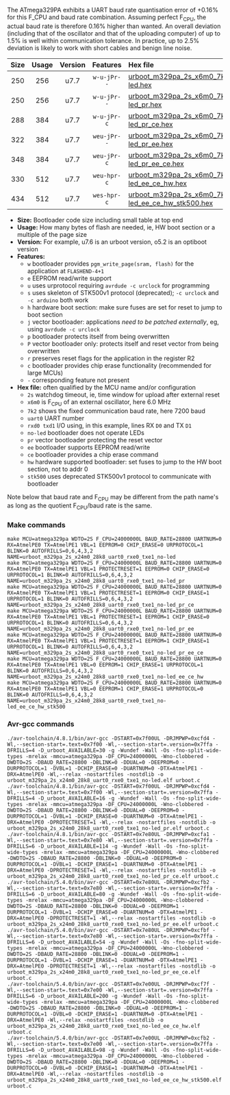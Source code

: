 The ATmega329PA exhibits a UART baud rate quantisation error of +0.16% for this F_CPU and baud rate combination. Assuming perfect F<sub>CPU</sub>, the actual baud rate is therefore 0.16% higher than wanted. An overall deviation (including that of the oscillator and that of the uploading computer) of up to 1.5% is well within communication tolerance. In practice, up to 2.5% deviation is likely to work with short cables and benign line noise.

|Size|Usage|Version|Features|Hex file|
|:-:|:-:|:-:|:-:|:--|
|250|256|u7.7|`w-u-jPr--`|[urboot_m329pa_2s_x6m0_7k2_uart0_rxe0_txe1_no-led.hex](https://raw.githubusercontent.com/stefanrueger/urboot.hex/main/mcus/atmega329pa/watchdog_2_s/external_oscillator/+6m000000_hz/+++7k2_baud/uart0_rxe0_txe1/no-led/urboot_m329pa_2s_x6m0_7k2_uart0_rxe0_txe1_no-led.hex)|
|250|256|u7.7|`w-u-jPr--`|[urboot_m329pa_2s_x6m0_7k2_uart0_rxe0_txe1_no-led_pr.hex](https://raw.githubusercontent.com/stefanrueger/urboot.hex/main/mcus/atmega329pa/watchdog_2_s/external_oscillator/+6m000000_hz/+++7k2_baud/uart0_rxe0_txe1/no-led/urboot_m329pa_2s_x6m0_7k2_uart0_rxe0_txe1_no-led_pr.hex)|
|288|384|u7.7|`w-u-jPr-c`|[urboot_m329pa_2s_x6m0_7k2_uart0_rxe0_txe1_no-led_pr_ce.hex](https://raw.githubusercontent.com/stefanrueger/urboot.hex/main/mcus/atmega329pa/watchdog_2_s/external_oscillator/+6m000000_hz/+++7k2_baud/uart0_rxe0_txe1/no-led/urboot_m329pa_2s_x6m0_7k2_uart0_rxe0_txe1_no-led_pr_ce.hex)|
|322|384|u7.7|`weu-jPr--`|[urboot_m329pa_2s_x6m0_7k2_uart0_rxe0_txe1_no-led_pr_ee.hex](https://raw.githubusercontent.com/stefanrueger/urboot.hex/main/mcus/atmega329pa/watchdog_2_s/external_oscillator/+6m000000_hz/+++7k2_baud/uart0_rxe0_txe1/no-led/urboot_m329pa_2s_x6m0_7k2_uart0_rxe0_txe1_no-led_pr_ee.hex)|
|348|384|u7.7|`weu-jPr-c`|[urboot_m329pa_2s_x6m0_7k2_uart0_rxe0_txe1_no-led_pr_ee_ce.hex](https://raw.githubusercontent.com/stefanrueger/urboot.hex/main/mcus/atmega329pa/watchdog_2_s/external_oscillator/+6m000000_hz/+++7k2_baud/uart0_rxe0_txe1/no-led/urboot_m329pa_2s_x6m0_7k2_uart0_rxe0_txe1_no-led_pr_ee_ce.hex)|
|330|512|u7.7|`weu-hpr-c`|[urboot_m329pa_2s_x6m0_7k2_uart0_rxe0_txe1_no-led_ee_ce_hw.hex](https://raw.githubusercontent.com/stefanrueger/urboot.hex/main/mcus/atmega329pa/watchdog_2_s/external_oscillator/+6m000000_hz/+++7k2_baud/uart0_rxe0_txe1/no-led/urboot_m329pa_2s_x6m0_7k2_uart0_rxe0_txe1_no-led_ee_ce_hw.hex)|
|434|512|u7.7|`wes-hpr-c`|[urboot_m329pa_2s_x6m0_7k2_uart0_rxe0_txe1_no-led_ee_ce_hw_stk500.hex](https://raw.githubusercontent.com/stefanrueger/urboot.hex/main/mcus/atmega329pa/watchdog_2_s/external_oscillator/+6m000000_hz/+++7k2_baud/uart0_rxe0_txe1/no-led/urboot_m329pa_2s_x6m0_7k2_uart0_rxe0_txe1_no-led_ee_ce_hw_stk500.hex)|

- **Size:** Bootloader code size including small table at top end
- **Usage:** How many bytes of flash are needed, ie, HW boot section or a multiple of the page size
- **Version:** For example, u7.6 is an urboot version, o5.2 is an optiboot version
- **Features:**
  + `w` bootloader provides `pgm_write_page(sram, flash)` for the application at `FLASHEND-4+1`
  + `e` EEPROM read/write support
  + `u` uses urprotocol requiring `avrdude -c urclock` for programming
  + `s` uses skeleton of STK500v1 protocol (deprecated); `-c urclock` and `-c arduino` both work
  + `h` hardware boot section: make sure fuses are set for reset to jump to boot section
  + `j` vector bootloader: applications *need to be patched externally*, eg, using `avrdude -c urclock`
  + `p` bootloader protects itself from being overwritten
  + `P` vector bootloader only: protects itself and reset vector from being overwritten
  + `r` preserves reset flags for the application in the register R2
  + `c` bootloader provides chip erase functionality (recommended for large MCUs)
  + `-` corresponding feature not present
- **Hex file:** often qualified by the MCU name and/or configuration
  + `2s` watchdog timeout, ie, time window for upload after external reset
  + `x6m0` is F<sub>CPU</sub> of an external oscillator, here 6.0 MHz
  + `7k2` shows the fixed communication baud rate, here 7200 baud
  + `uart0` UART number
  + `rxd0 txd1` I/O using, in this example, lines RX `D0` and TX `D1`
  + `no-led` bootloader does not operate LEDs
  + `pr` vector bootloader protecting the reset vector
  + `ee` bootloader supports EEPROM read/write
  + `ce` bootloader provides a chip erase command
  + `hw` hardware supported bootloader: set fuses to jump to the HW boot section, not to addr 0
  + `stk500` uses deprecated STK500v1 protocol to communicate with bootloader


Note below that baud rate and F<sub>CPU</sub> may be different from the path name's as long as the quotient F<sub>CPU</sub>/baud rate is the same.

### Make commands
```
make MCU=atmega329pa WDTO=2S F_CPU=24000000L BAUD_RATE=28800 UARTNUM=0 RX=AtmelPE0 TX=AtmelPE1 VBL=1 EEPROM=0 CHIP_ERASE=0 URPROTOCOL=1 BLINK=0 AUTOFRILLS=0,6,4,3,2 NAME=urboot_m329pa_2s_x24m0_28k8_uart0_rxe0_txe1_no-led
make MCU=atmega329pa WDTO=2S F_CPU=24000000L BAUD_RATE=28800 UARTNUM=0 RX=AtmelPE0 TX=AtmelPE1 VBL=1 PROTECTRESET=1 EEPROM=0 CHIP_ERASE=0 URPROTOCOL=1 BLINK=0 AUTOFRILLS=0,6,4,3,2 NAME=urboot_m329pa_2s_x24m0_28k8_uart0_rxe0_txe1_no-led_pr
make MCU=atmega329pa WDTO=2S F_CPU=24000000L BAUD_RATE=28800 UARTNUM=0 RX=AtmelPE0 TX=AtmelPE1 VBL=1 PROTECTRESET=1 EEPROM=0 CHIP_ERASE=1 URPROTOCOL=1 BLINK=0 AUTOFRILLS=0,6,4,3,2 NAME=urboot_m329pa_2s_x24m0_28k8_uart0_rxe0_txe1_no-led_pr_ce
make MCU=atmega329pa WDTO=2S F_CPU=24000000L BAUD_RATE=28800 UARTNUM=0 RX=AtmelPE0 TX=AtmelPE1 VBL=1 PROTECTRESET=1 EEPROM=1 CHIP_ERASE=0 URPROTOCOL=1 BLINK=0 AUTOFRILLS=0,6,4,3,2 NAME=urboot_m329pa_2s_x24m0_28k8_uart0_rxe0_txe1_no-led_pr_ee
make MCU=atmega329pa WDTO=2S F_CPU=24000000L BAUD_RATE=28800 UARTNUM=0 RX=AtmelPE0 TX=AtmelPE1 VBL=1 PROTECTRESET=1 EEPROM=1 CHIP_ERASE=1 URPROTOCOL=1 BLINK=0 AUTOFRILLS=0,6,4,3,2 NAME=urboot_m329pa_2s_x24m0_28k8_uart0_rxe0_txe1_no-led_pr_ee_ce
make MCU=atmega329pa WDTO=2S F_CPU=24000000L BAUD_RATE=28800 UARTNUM=0 RX=AtmelPE0 TX=AtmelPE1 VBL=0 EEPROM=1 CHIP_ERASE=1 URPROTOCOL=1 BLINK=0 AUTOFRILLS=0,6,4,3,2 NAME=urboot_m329pa_2s_x24m0_28k8_uart0_rxe0_txe1_no-led_ee_ce_hw
make MCU=atmega329pa WDTO=2S F_CPU=24000000L BAUD_RATE=28800 UARTNUM=0 RX=AtmelPE0 TX=AtmelPE1 VBL=0 EEPROM=1 CHIP_ERASE=1 URPROTOCOL=0 BLINK=0 AUTOFRILLS=0,6,4,3,2 NAME=urboot_m329pa_2s_x24m0_28k8_uart0_rxe0_txe1_no-led_ee_ce_hw_stk500
```

### Avr-gcc commands
```
./avr-toolchain/4.8.1/bin/avr-gcc -DSTART=0x7f00UL -DRJMPWP=0xcfd4 -Wl,--section-start=.text=0x7f00 -Wl,--section-start=.version=0x7ffa -DFRILLS=4 -D_urboot_AVAILABLE=30 -g -Wundef -Wall -Os -fno-split-wide-types -mrelax -mmcu=atmega329pa -DF_CPU=24000000L -Wno-clobbered -DWDTO=2S -DBAUD_RATE=28800 -DBLINK=0 -DDUAL=0 -DEEPROM=0 -DURPROTOCOL=1 -DVBL=1 -DCHIP_ERASE=0 -DUARTNUM=0 -DTX=AtmelPE1 -DRX=AtmelPE0 -Wl,--relax -nostartfiles -nostdlib -o urboot_m329pa_2s_x24m0_28k8_uart0_rxe0_txe1_no-led.elf urboot.c
./avr-toolchain/4.8.1/bin/avr-gcc -DSTART=0x7f00UL -DRJMPWP=0xcfd4 -Wl,--section-start=.text=0x7f00 -Wl,--section-start=.version=0x7ffa -DFRILLS=4 -D_urboot_AVAILABLE=16 -g -Wundef -Wall -Os -fno-split-wide-types -mrelax -mmcu=atmega329pa -DF_CPU=24000000L -Wno-clobbered -DWDTO=2S -DBAUD_RATE=28800 -DBLINK=0 -DDUAL=0 -DEEPROM=0 -DURPROTOCOL=1 -DVBL=1 -DCHIP_ERASE=0 -DUARTNUM=0 -DTX=AtmelPE1 -DRX=AtmelPE0 -DPROTECTRESET=1 -Wl,--relax -nostartfiles -nostdlib -o urboot_m329pa_2s_x24m0_28k8_uart0_rxe0_txe1_no-led_pr.elf urboot.c
./avr-toolchain/4.8.1/bin/avr-gcc -DSTART=0x7e80UL -DRJMPWP=0xcfa1 -Wl,--section-start=.text=0x7e80 -Wl,--section-start=.version=0x7ffa -DFRILLS=6 -D_urboot_AVAILABLE=114 -g -Wundef -Wall -Os -fno-split-wide-types -mrelax -mmcu=atmega329pa -DF_CPU=24000000L -Wno-clobbered -DWDTO=2S -DBAUD_RATE=28800 -DBLINK=0 -DDUAL=0 -DEEPROM=0 -DURPROTOCOL=1 -DVBL=1 -DCHIP_ERASE=1 -DUARTNUM=0 -DTX=AtmelPE1 -DRX=AtmelPE0 -DPROTECTRESET=1 -Wl,--relax -nostartfiles -nostdlib -o urboot_m329pa_2s_x24m0_28k8_uart0_rxe0_txe1_no-led_pr_ce.elf urboot.c
./avr-toolchain/5.4.0/bin/avr-gcc -DSTART=0x7e80UL -DRJMPWP=0xcfb2 -Wl,--section-start=.text=0x7e80 -Wl,--section-start=.version=0x7ffa -DFRILLS=6 -D_urboot_AVAILABLE=80 -g -Wundef -Wall -Os -fno-split-wide-types -mrelax -mmcu=atmega329pa -DF_CPU=24000000L -Wno-clobbered -DWDTO=2S -DBAUD_RATE=28800 -DBLINK=0 -DDUAL=0 -DEEPROM=1 -DURPROTOCOL=1 -DVBL=1 -DCHIP_ERASE=0 -DUARTNUM=0 -DTX=AtmelPE1 -DRX=AtmelPE0 -DPROTECTRESET=1 -Wl,--relax -nostartfiles -nostdlib -o urboot_m329pa_2s_x24m0_28k8_uart0_rxe0_txe1_no-led_pr_ee.elf urboot.c
./avr-toolchain/5.4.0/bin/avr-gcc -DSTART=0x7e80UL -DRJMPWP=0xcfbf -Wl,--section-start=.text=0x7e80 -Wl,--section-start=.version=0x7ffa -DFRILLS=6 -D_urboot_AVAILABLE=54 -g -Wundef -Wall -Os -fno-split-wide-types -mrelax -mmcu=atmega329pa -DF_CPU=24000000L -Wno-clobbered -DWDTO=2S -DBAUD_RATE=28800 -DBLINK=0 -DDUAL=0 -DEEPROM=1 -DURPROTOCOL=1 -DVBL=1 -DCHIP_ERASE=1 -DUARTNUM=0 -DTX=AtmelPE1 -DRX=AtmelPE0 -DPROTECTRESET=1 -Wl,--relax -nostartfiles -nostdlib -o urboot_m329pa_2s_x24m0_28k8_uart0_rxe0_txe1_no-led_pr_ee_ce.elf urboot.c
./avr-toolchain/5.4.0/bin/avr-gcc -DSTART=0x7e00UL -DRJMPWP=0xcf7f -Wl,--section-start=.text=0x7e00 -Wl,--section-start=.version=0x7ffa -DFRILLS=6 -D_urboot_AVAILABLE=200 -g -Wundef -Wall -Os -fno-split-wide-types -mrelax -mmcu=atmega329pa -DF_CPU=24000000L -Wno-clobbered -DWDTO=2S -DBAUD_RATE=28800 -DBLINK=0 -DDUAL=0 -DEEPROM=1 -DURPROTOCOL=1 -DVBL=0 -DCHIP_ERASE=1 -DUARTNUM=0 -DTX=AtmelPE1 -DRX=AtmelPE0 -Wl,--relax -nostartfiles -nostdlib -o urboot_m329pa_2s_x24m0_28k8_uart0_rxe0_txe1_no-led_ee_ce_hw.elf urboot.c
./avr-toolchain/5.4.0/bin/avr-gcc -DSTART=0x7e00UL -DRJMPWP=0xcfb2 -Wl,--section-start=.text=0x7e00 -Wl,--section-start=.version=0x7ffa -DFRILLS=6 -D_urboot_AVAILABLE=98 -g -Wundef -Wall -Os -fno-split-wide-types -mrelax -mmcu=atmega329pa -DF_CPU=24000000L -Wno-clobbered -DWDTO=2S -DBAUD_RATE=28800 -DBLINK=0 -DDUAL=0 -DEEPROM=1 -DURPROTOCOL=0 -DVBL=0 -DCHIP_ERASE=1 -DUARTNUM=0 -DTX=AtmelPE1 -DRX=AtmelPE0 -Wl,--relax -nostartfiles -nostdlib -o urboot_m329pa_2s_x24m0_28k8_uart0_rxe0_txe1_no-led_ee_ce_hw_stk500.elf urboot.c
```

